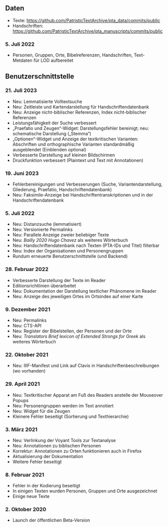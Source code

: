 ## Daten
- Texte: <https://github.com/PatristicTextArchive/pta_data/commits/public>
- Handschriften: <https://github.com/PatristicTextArchive/pta_manuscripts/commits/public>

### 5. Juli 2022
- Personen, Gruppen, Orte, Bibelreferenzen, Handschriften, Text-Metdaten für LOD aufbereitet 
## Benutzerschnittstelle
### 21. Juli 2023
- Neu: Lemmatisierte Volltextsuche
- Neu: Zeitleiste und Kartendarstellung für Handschriftendatenbank
- Neu: Anzeige nicht-biblischer Referenzen, Index nicht-biblischer Referenzen
- Leistungsfähigkeit der Suche verbessert 
- „Praefatio und Zeugen“-Widget: Darstellungsfehler bereinigt; neu: schematische Darstellung („Stemma“)
- „Optionen“-Widget und Anzeige der textkritischen Varianten: Abschriften und orthographische Varianten standardmäßig ausgeblendet (Einblenden optional)
- Verbesserte Darstellung auf kleinen Bildschirmen
- Druckfunktion verbessert (Plaintext und Text mit Annotationen)

### 19. Juni 2023
- Fehlerbereinigungen und Verbesserungen (Suche, Variantendarstellung, Gliederung, Praefatio, Handschriftendatenbank)
- Neu: Faksimile-Anzeige bei Handschriftentranskriptionen und in der Handschriftendatenbank

### 5. Juli 2022
- Neu: Distanzsuche (lemmatisiert)
- Neu: Versionierte Permalinks
- Neu: Parallele Anzeige zweier beliebiger Texte
- Neu: *Bailly 2020 Hugo Chavez* als weiteres Wörterbuch
- Neu: Handschriftendatenbank nach Texten (PTA-IDs und Titel) filterbar
- Neu: Index der Organisationen und Personengruppen
- Rundum erneuerte Benutzerschnittstelle (und Backend)

### 28. Februar 2022
- Verbesserte Darstellung der Texte im Reader
- Editionsrichtlinien überarbeitet
- Neu: Dokumentation der Darstellung textlicher Phänomene im Reader
- Neu: Anzeige des jeweiligen Ortes im Ortsindex auf einer Karte 

### 9. Dezember 2021
- Neu: Permalinks 
- Neu: CTS-API
- Neu: Register der Bibelstellen, der Personen und der Orte
- Neu: *Translators Brief lexicon of Extended Strongs for Greek* als weiteres Wörterbuch
### 22. Oktober 2021
- Neu: IIIF-Manifest und Link auf Clavis in Handschriftenbeschreibungen (wo vorhanden)
### 29. April 2021  
- Neu: Textkritischer Apparat am Fuß des Readers anstelle der Mouseover Popups
- Neu: Personengruppen werden im Text annotiert
- Neu: Widget für die Zeugen
- Kleinere Fehler beseitigt (Sortierung und Texthierarchie)  
### 3. März 2021
- Neu: Verlinkung der Voyant Tools zur Textanalyse
- Neu: Annotationen zu biblischen Personen
- Korrektur: Annotationen zu Orten funktionieren auch in Firefox
- Aktualisierung der Dokumentation
- Weitere Fehler beseitigt
### 8. Februar 2021
- Fehler in der Kodierung beseitigt
- In einigen Texten wurden Personen, Gruppen und Orte ausgezeichnet
- Einige neue Texte
### 2. Oktober 2020
- Launch der öffentlichen Beta-Version
